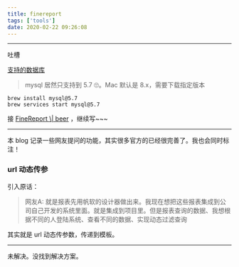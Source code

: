 ```yaml
---
title: finereport
tags: ['tools']
date: 2020-02-22 09:26:08
---
```


---
吐槽

[支持的数据库](https://help.finereport.com/doc-view-2458.html#3)

> mysql 居然只支持到 5.7 🙄。Mac 默认是 8.x，需要下载指定版本

```
brew install mysql@5.7
brew services start mysql@5.7
```

接 [FineReport \\| beer](https://www.hexianwei.com/2019/01/06/FineReport-10.0/) ，继续写~~~


---
本 blog 记录一些网友提问的功能，其实很多官方的已经很完善了。我也会同时标注！

### url 动态传参


引入原话：

> 网友A: 就是报表先用帆软的设计器做出来。我现在想把这些报表集成到公司自己开发的系统里面。就是集成到项目里。但是报表查询的数据、我想根据不同的人登陆系统、查看不同的数据、实现动态过滤查询


其实就是 url 动态传参数，传递到模板。

---
未解决。没找到解决方案。




